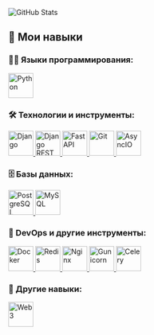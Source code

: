 ![GitHub Stats](https://github-readme-stats.vercel.app/api?username=alex22201&show_icons=true)

## 🚀 Мои навыки

### 👨‍💻 Языки программирования:
<p align="left">
  <a href="https://www.python.org/" target="_blank" rel="noreferrer">
    <img src="https://cdn.jsdelivr.net/gh/devicons/devicon/icons/python/python-original.svg" title="Python" alt="Python" width="50" height="50"/>
  </a>
</p>

### 🛠 Технологии и инструменты:
<p align="left">
  <a href="https://www.djangoproject.com/" target="_blank" rel="noreferrer">
    <img src="https://cdn.jsdelivr.net/gh/devicons/devicon/icons/django/django-plain.svg" title="Django" alt="Django" width="50" height="50"/>
  </a>
  <a href="https://www.django-rest-framework.org/" target="_blank" rel="noreferrer">
    <img src="https://img.shields.io/badge/Django%20REST-Framework-092E20?style=for-the-badge&logo=django&logoColor=white" title="Django REST Framework" alt="Django REST Framework" width="50" height="50"/>
  </a>
  <a href="https://fastapi.tiangolo.com/" target="_blank" rel="noreferrer">
    <img src="https://cdn.jsdelivr.net/gh/devicons/devicon/icons/fastapi/fastapi-original.svg" title="FastAPI" alt="FastAPI" width="50" height="50"/>
  </a>
  <a href="https://git-scm.com/" target="_blank" rel="noreferrer">
    <img src="https://cdn.jsdelivr.net/gh/devicons/devicon/icons/git/git-original.svg" title="Git" alt="Git" width="50" height="50"/>
  </a>
  <a href="https://docs.python.org/3/library/asyncio.html" target="_blank" rel="noreferrer">
    <img src="https://img.shields.io/badge/-AsyncIO-%232760A8?style=for-the-badge&logo=python&logoColor=white" title="AsyncIO" alt="AsyncIO" width="50" height="50"/>
  </a>
</p>

### 🗄 Базы данных:
<p align="left">
  <a href="https://www.postgresql.org/" target="_blank" rel="noreferrer">
    <img src="https://cdn.jsdelivr.net/gh/devicons/devicon/icons/postgresql/postgresql-original.svg" title="PostgreSQL" alt="PostgreSQL" width="50" height="50"/>
  </a>
  <a href="https://www.mysql.com/" target="_blank" rel="noreferrer">
    <img src="https://cdn.jsdelivr.net/gh/devicons/devicon/icons/mysql/mysql-original.svg" title="MySQL" alt="MySQL" width="50" height="50"/>
  </a>
</p>

### 🔧 DevOps и другие инструменты:
<p align="left">
  <a href="https://www.docker.com/" target="_blank" rel="noreferrer">
    <img src="https://cdn.jsdelivr.net/gh/devicons/devicon/icons/docker/docker-original.svg" title="Docker" alt="Docker" width="50" height="50"/>
  </a>
  <a href="https://redis.io/" target="_blank" rel="noreferrer">
    <img src="https://cdn.jsdelivr.net/gh/devicons/devicon/icons/redis/redis-original.svg" title="Redis" alt="Redis" width="50" height="50"/>
  </a>
  <a href="https://www.nginx.com/" target="_blank" rel="noreferrer">
    <img src="https://img.shields.io/badge/-Nginx-269539?style=for-the-badge&logo=nginx&logoColor=white" title="Nginx" alt="Nginx" width="50" height="50"/>
  </a>
  <a href="https://gunicorn.org/" target="_blank" rel="noreferrer">
    <img src="https://img.shields.io/badge/-Gunicorn-499848?style=for-the-badge&logo=gunicorn&logoColor=white" title="Gunicorn" alt="Gunicorn" width="50" height="50"/>
  </a>
  <a href="https://docs.celeryproject.org/en/stable/" target="_blank" rel="noreferrer">
    <img src="https://img.shields.io/badge/-Celery-37814A?style=for-the-badge&logo=celery&logoColor=white" title="Celery" alt="Celery" width="50" height="50"/>
  </a>
</p>

### 🔗 Другие навыки:
<p align="left">
  <a href="https://web3.foundation/" target="_blank" rel="noreferrer">
    <img src="https://img.shields.io/badge/-Web3-32648C?style=for-the-badge&logo=web3.js&logoColor=white" title="Web3" alt="Web3" width="50" height="50"/>
  </a>
</p>



<!--
**alex22201/alex22201** is a ✨ _special_ ✨ repository because its `README.md` (this file) appears on your GitHub profile.

Here are some ideas to get you started:

- 🔭 I’m currently working on ...
- 🌱 I’m currently learning ...
- 👯 I’m looking to collaborate on ...
- 🤔 I’m looking for help with ...
- 💬 Ask me about ...
- 📫 How to reach me: ...
- 😄 Pronouns: ...
- ⚡ Fun fact: ...
-->
